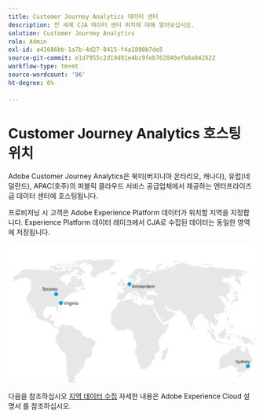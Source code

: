```yaml
---
title: Customer Journey Analytics 데이터 센터
description: 전 세계 CJA 데이터 센터 위치에 대해 알아보십시오.
solution: Customer Journey Analytics
role: Admin
exl-id: a41686bb-1a7b-4d27-8415-f4a1880b7de5
source-git-commit: e1d7955c2d19d91e4bc9feb762840efb8a842622
workflow-type: tm+mt
source-wordcount: '96'
ht-degree: 0%

---
```


# Customer Journey Analytics 호스팅 위치

Adobe Customer Journey Analytics은 북미(버지니아 온타리오, 캐나다), 유럽(네덜란드), APAC(호주)의 퍼블릭 클라우드 서비스 공급업체에서 제공하는 엔터프라이즈급 데이터 센터에 호스팅됩니다.

프로비저닝 시 고객은 Adobe Experience Platform 데이터가 위치할 지역을 지정합니다. Experience Platform 데이터 레이크에서 CJA로 수집된 데이터는 동일한 영역에 저장됩니다.

![CJA 데이터 센터](assets/data-centers.png)

다음을 참조하십시오 [지역 데이터 수집](https://experienceleague.adobe.com/en/docs/core-services/interface/data-collection/rdc) 자세한 내용은 Adobe Experience Cloud 설명서 를 참조하십시오.
